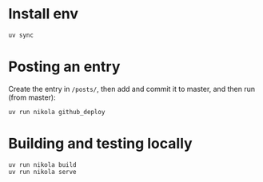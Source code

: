 # Install env

    uv sync


# Posting an entry

Create the entry in `/posts/`, then add and commit it to master, and then run (from master):

    uv run nikola github_deploy


# Building and testing locally

    uv run nikola build
    uv run nikola serve
